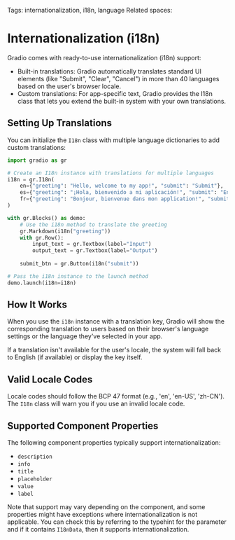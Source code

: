 Tags: internationalization, i18n, language
Related spaces:

# Internationalization (i18n)

Gradio comes with ready-to-use internationalization (i18n) support:

- Built-in translations: Gradio automatically translates standard UI elements (like "Submit", "Clear", "Cancel") in more than 40 languages based on the user's browser locale.
- Custom translations: For app-specific text, Gradio provides the I18n class that lets you extend the built-in system with your own translations.

## Setting Up Translations

You can initialize the `I18n` class with multiple language dictionaries to add custom translations:

```python
import gradio as gr

# Create an I18n instance with translations for multiple languages
i18n = gr.I18n(
    en={"greeting": "Hello, welcome to my app!", "submit": "Submit"},
    es={"greeting": "¡Hola, bienvenido a mi aplicación!", "submit": "Enviar"},
    fr={"greeting": "Bonjour, bienvenue dans mon application!", "submit": "Soumettre"}
)

with gr.Blocks() as demo:
    # Use the i18n method to translate the greeting
    gr.Markdown(i18n("greeting"))
    with gr.Row():
        input_text = gr.Textbox(label="Input")
        output_text = gr.Textbox(label="Output")
    
    submit_btn = gr.Button(i18n("submit"))

# Pass the i18n instance to the launch method
demo.launch(i18n=i18n)
```

## How It Works

When you use the `i18n` instance with a translation key, Gradio will show the corresponding translation to users based on their browser's language settings or the language they've selected in your app.

If a translation isn't available for the user's locale, the system will fall back to English (if available) or display the key itself.

## Valid Locale Codes

Locale codes should follow the BCP 47 format (e.g., 'en', 'en-US', 'zh-CN'). The `I18n` class will warn you if you use an invalid locale code.

## Supported Component Properties

The following component properties typically support internationalization:

- `description`
- `info`
- `title`
- `placeholder`
- `value`
- `label`

Note that support may vary depending on the component, and some properties might have exceptions where internationalization is not applicable. You can check this by referring to the typehint for the parameter and if it contains `I18nData`, then it supports internationalization.